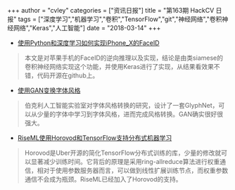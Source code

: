 +++
author = "cvley"
categories = ["资讯日报"]
title = "第163期 HackCV 日报"
tags = ["深度学习","机器学习","卷积","TensorFlow","git","神经网络","卷积神经网络","Keras","人工智能"]
date = "2018-03-14"
+++

- [使用Python和深度学习如何实现iPhone_X的FaceID](https://towardsdatascience.com/how-i-implemented-iphone-xs-faceid-using-deep-learning-in-python-d5dbaa128e1d?from=hackcv&hmsr=hackcv.com&utm_medium=hackcv.com&utm_source=hackcv.com)

> 本文是对苹果手机的FaceID的逆向推理以及实现，结论是由类siamese的卷积神经网络实现这个功能，并使用Keras进行了实现，从结果看效果不错，代码开源在github上。

- [使用GAN变换字体风格](http://bair.berkeley.edu/blog/2018/03/13/mcgan/?from=hackcv&hmsr=hackcv.com&utm_medium=hackcv.com&utm_source=hackcv.com)

> 伯克利人工智能实验室对字体风格转换的研究，设计了一套GlyphNet，可以从少量的字体中学习到字体风格，进而完成风格转换。GAN确实很好很强大。

- [RiseML使用Horovod和TensorFlow支持分布式机器学习](https://blog.riseml.com/riseml-supports-distributed-deep-learning-with-horovod-and-tensorflow-40ac770d0009?from=hackcv&hmsr=hackcv.com&utm_medium=hackcv.com&utm_source=hackcv.com)

> Horovod是Uber开源的简化TensorFlow分布式训练的库，少量的修改就可以显著减少训练时间。它背后的原理是采用ring-allreduce算法进行权重通信，相对于使用参数服务器而言，可以做到线性扩展训练节点，而权重参数通信不会成为瓶颈。RiseML已经加入了Horovod的支持。


